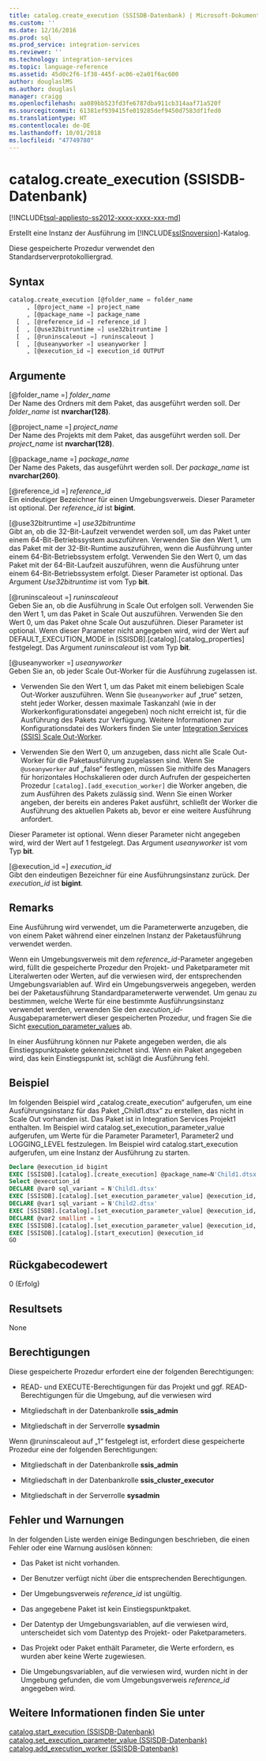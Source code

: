 ```yaml
---
title: catalog.create_execution (SSISDB-Datenbank) | Microsoft-Dokumentation
ms.custom: ''
ms.date: 12/16/2016
ms.prod: sql
ms.prod_service: integration-services
ms.reviewer: ''
ms.technology: integration-services
ms.topic: language-reference
ms.assetid: 45d0c2f6-1f38-445f-ac06-e2a01f6ac600
author: douglaslMS
ms.author: douglasl
manager: craigg
ms.openlocfilehash: aa089bb523fd3fe6787dba911cb314aaf71a520f
ms.sourcegitcommit: 61381ef939415fe019285def9450d7583df1fed0
ms.translationtype: HT
ms.contentlocale: de-DE
ms.lasthandoff: 10/01/2018
ms.locfileid: "47749780"
---
```

# <a name="catalogcreateexecution-ssisdb-database"></a>catalog.create_execution (SSISDB-Datenbank)
[!INCLUDE[tsql-appliesto-ss2012-xxxx-xxxx-xxx-md](../../includes/tsql-appliesto-ss2012-xxxx-xxxx-xxx-md.md)]

  Erstellt eine Instanz der Ausführung im [!INCLUDE[ssISnoversion](../../includes/ssisnoversion-md.md)]-Katalog.  
  
 Diese gespeicherte Prozedur verwendet den Standardserverprotokolliergrad.  
  
## <a name="syntax"></a>Syntax  
  
```sql  
catalog.create_execution [@folder_name = folder_name  
     , [@project_name =] project_name  
     , [@package_name =] package_name  
  [  , [@reference_id =] reference_id ]  
  [  , [@use32bitruntime =] use32bitruntime ] 
  [  , [@runinscaleout =] runinscaleout ]
  [  , [@useanyworker =] useanyworker ] 
     , [@execution_id =] execution_id OUTPUT  
```  
  
## <a name="arguments"></a>Argumente  
 [@folder_name =] *folder_name*  
 Der Name des Ordners mit dem Paket, das ausgeführt werden soll. Der *folder_name* ist **nvarchar(128)**.  
  
 [@project_name =] *project_name*  
 Der Name des Projekts mit dem Paket, das ausgeführt werden soll. Der *project_name* ist **nvarchar(128)**.  
  
 [@package_name =] *package_name*  
 Der Name des Pakets, das ausgeführt werden soll. Der *package_name* ist **nvarchar(260)**.  
  
 [@reference_id =] *reference_id*  
 Ein eindeutiger Bezeichner für einen Umgebungsverweis. Dieser Parameter ist optional. Der *reference_id* ist **bigint**.  
  
 [@use32bitruntime =] *use32bitruntime*  
 Gibt an, ob die 32-Bit-Laufzeit verwendet werden soll, um das Paket unter einem 64-Bit-Betriebssystem auszuführen. Verwenden Sie den Wert 1, um das Paket mit der 32-Bit-Runtime auszuführen, wenn die Ausführung unter einem 64-Bit-Betriebssystem erfolgt. Verwenden Sie den Wert 0, um das Paket mit der 64-Bit-Laufzeit auszuführen, wenn die Ausführung unter einem 64-Bit-Betriebssystem erfolgt. Dieser Parameter ist optional. Das Argument *Use32bitruntime* ist vom Typ **bit**.  
 
 [@runinscaleout =] *runinscaleout*  
 Geben Sie an, ob die Ausführung in Scale Out erfolgen soll. Verwenden Sie den Wert 1, um das Paket in Scale Out auszuführen. Verwenden Sie den Wert 0, um das Paket ohne Scale Out auszuführen. Dieser Parameter ist optional. Wenn dieser Parameter nicht angegeben wird, wird der Wert auf DEFAULT_EXECUTION_MODE in [SSISDB].[catalog].[catalog_properties] festgelegt. Das Argument *runinscaleout* ist vom Typ **bit**. 
 
[@useanyworker =] *useanyworker*  
Geben Sie an, ob jeder Scale Out-Worker für die Ausführung zugelassen ist.

-   Verwenden Sie den Wert 1, um das Paket mit einem beliebigen Scale Out-Worker auszuführen. Wenn Sie `@useanyworker` auf „true“ setzen, steht jeder Worker, dessen maximale Taskanzahl (wie in der Workerkonfigurationsdatei angegeben) noch nicht erreicht ist, für die Ausführung des Pakets zur Verfügung. Weitere Informationen zur Konfigurationsdatei des Workers finden Sie unter [Integration Services (SSIS) Scale Out-Worker](../scale-out/integration-services-ssis-scale-out-worker.md).

-   Verwenden Sie den Wert 0, um anzugeben, dass nicht alle Scale Out-Worker für die Paketausführung zugelassen sind. Wenn Sie `@useanyworker` auf „false“ festlegen, müssen Sie mithilfe des Managers für horizontales Hochskalieren oder durch Aufrufen der gespeicherten Prozedur `[catalog].[add_execution_worker]` die Worker angeben, die zum Ausführen des Pakets zulässig sind. Wenn Sie einen Worker angeben, der bereits ein anderes Paket ausführt, schließt der Worker die Ausführung des aktuellen Pakets ab, bevor er eine weitere Ausführung anfordert.

Dieser Parameter ist optional. Wenn dieser Parameter nicht angegeben wird, wird der Wert auf 1 festgelegt. Das Argument *useanyworker* ist vom Typ **bit**. 
  
 [@execution_id =] *execution_id*  
 Gibt den eindeutigen Bezeichner für eine Ausführungsinstanz zurück. Der *execution_id* ist **bigint**.  

  
## <a name="remarks"></a>Remarks  
 Eine Ausführung wird verwendet, um die Parameterwerte anzugeben, die von einem Paket während einer einzelnen Instanz der Paketausführung verwendet werden.  
  
 Wenn ein Umgebungsverweis mit dem *reference_id*-Parameter angegeben wird, füllt die gespeicherte Prozedur den Projekt- und Paketparameter mit Literalwerten oder Werten, auf die verwiesen wird, der entsprechenden Umgebungsvariablen auf. Wird ein Umgebungsverweis angegeben, werden bei der Paketausführung Standardparameterwerte verwendet. Um genau zu bestimmen, welche Werte für eine bestimmte Ausführungsinstanz verwendet werden, verwenden Sie den *execution_id*-Ausgabeparameterwert dieser gespeicherten Prozedur, und fragen Sie die Sicht [execution_parameter_values](../../integration-services/system-views/catalog-execution-parameter-values-ssisdb-database.md) ab.  
  
 In einer Ausführung können nur Pakete angegeben werden, die als Einstiegspunktpakete gekennzeichnet sind. Wenn ein Paket angegeben wird, das kein Einstiegspunkt ist, schlägt die Ausführung fehl.  
  
## <a name="example"></a>Beispiel  
 Im folgenden Beispiel wird „catalog.create_execution“ aufgerufen, um eine Ausführungsinstanz für das Paket „Child1.dtsx“ zu erstellen, das nicht in Scale Out vorhanden ist. Das Paket ist in Integration Services Projekt1 enthalten. Im Beispiel wird catalog.set_execution_parameter_value aufgerufen, um Werte für die Parameter Parameter1, Parameter2 und LOGGING_LEVEL festzulegen. Im Beispiel wird catalog.start_execution aufgerufen, um eine Instanz der Ausführung zu starten.  
  
```sql  
Declare @execution_id bigint  
EXEC [SSISDB].[catalog].[create_execution] @package_name=N'Child1.dtsx', @execution_id=@execution_id OUTPUT, @folder_name=N'TestDeply4', @project_name=N'Integration Services Project1', @use32bitruntime=False, @reference_id=Null  
Select @execution_id  
DECLARE @var0 sql_variant = N'Child1.dtsx'  
EXEC [SSISDB].[catalog].[set_execution_parameter_value] @execution_id, @object_type=20, @parameter_name=N'Parameter1', @parameter_value=@var0  
DECLARE @var1 sql_variant = N'Child2.dtsx'  
EXEC [SSISDB].[catalog].[set_execution_parameter_value] @execution_id, @object_type=20, @parameter_name=N'Parameter2', @parameter_value=@var1  
DECLARE @var2 smallint = 1  
EXEC [SSISDB].[catalog].[set_execution_parameter_value] @execution_id, @object_type=50, @parameter_name=N'LOGGING_LEVEL', @parameter_value=@var2  
EXEC [SSISDB].[catalog].[start_execution] @execution_id  
GO  
```  
  
## <a name="return-code-value"></a>Rückgabecodewert  
 0 (Erfolg)  
  
## <a name="result-sets"></a>Resultsets  
 None  
  
## <a name="permissions"></a>Berechtigungen  
 Diese gespeicherte Prozedur erfordert eine der folgenden Berechtigungen:  
  
-   READ- und EXECUTE-Berechtigungen für das Projekt und ggf. READ-Berechtigungen für die Umgebung, auf die verwiesen wird  
  
-   Mitgliedschaft in der Datenbankrolle **ssis_admin**  
  
-   Mitgliedschaft in der Serverrolle **sysadmin**  

 Wenn @runinscaleout auf „1“ festgelegt ist, erfordert diese gespeicherte Prozedur eine der folgenden Berechtigungen:
 
-   Mitgliedschaft in der Datenbankrolle **ssis_admin**

-   Mitgliedschaft in der Datenbankrolle **ssis_cluster_executor**

-   Mitgliedschaft in der Serverrolle **sysadmin**
  
## <a name="errors-and-warnings"></a>Fehler und Warnungen  
 In der folgenden Liste werden einige Bedingungen beschrieben, die einen Fehler oder eine Warnung auslösen können:  
  
-   Das Paket ist nicht vorhanden.  
  
-   Der Benutzer verfügt nicht über die entsprechenden Berechtigungen.  
  
-   Der Umgebungsverweis *reference_id* ist ungültig.  
  
-   Das angegebene Paket ist kein Einstiegspunktpaket.  
  
-   Der Datentyp der Umgebungsvariablen, auf die verwiesen wird, unterscheidet sich vom Datentyp des Projekt- oder Paketparameters.  
  
-   Das Projekt oder Paket enthält Parameter, die Werte erfordern, es wurden aber keine Werte zugewiesen.  
  
-   Die Umgebungsvariablen, auf die verwiesen wird, wurden nicht in der Umgebung gefunden, die vom Umgebungsverweis *reference_id* angegeben wird.  
  
## <a name="see-also"></a>Weitere Informationen finden Sie unter  
 [catalog.start_execution &#40;SSISDB-Datenbank&#41;](../../integration-services/system-stored-procedures/catalog-start-execution-ssisdb-database.md)   
 [catalog.set_execution_parameter_value &#40;SSISDB-Datenbank&#41;](../../integration-services/system-stored-procedures/catalog-set-execution-parameter-value-ssisdb-database.md)  
 [catalog.add_execution_worker &#40;SSISDB-Datenbank&#41;](../../integration-services/system-stored-procedures/catalog-add-execution-worker-ssisdb-database.md)  
  
